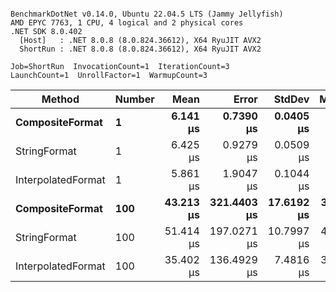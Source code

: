 ```

BenchmarkDotNet v0.14.0, Ubuntu 22.04.5 LTS (Jammy Jellyfish)
AMD EPYC 7763, 1 CPU, 4 logical and 2 physical cores
.NET SDK 8.0.402
  [Host]   : .NET 8.0.8 (8.0.824.36612), X64 RyuJIT AVX2
  ShortRun : .NET 8.0.8 (8.0.824.36612), X64 RyuJIT AVX2

Job=ShortRun  InvocationCount=1  IterationCount=3  
LaunchCount=1  UnrollFactor=1  WarmupCount=3  

```
| Method             | Number | Mean      | Error       | StdDev     | Median    | Min       | Max       | Allocated |
|------------------- |------- |----------:|------------:|-----------:|----------:|----------:|----------:|----------:|
| **CompositeFormat**    | **1**      |  **6.141 μs** |   **0.7390 μs** |  **0.0405 μs** |  **6.140 μs** |  **6.101 μs** |  **6.182 μs** |     **872 B** |
| StringFormat       | 1      |  6.425 μs |   0.9279 μs |  0.0509 μs |  6.432 μs |  6.371 μs |  6.472 μs |     896 B |
| InterpolatedFormat | 1      |  5.861 μs |   1.9047 μs |  0.1044 μs |  5.911 μs |  5.741 μs |  5.931 μs |     872 B |
| **CompositeFormat**    | **100**    | **43.213 μs** | **321.4403 μs** | **17.6192 μs** | **33.131 μs** | **32.951 μs** | **63.558 μs** |   **14336 B** |
| StringFormat       | 100    | 51.414 μs | 197.0271 μs | 10.7997 μs | 45.270 μs | 45.088 μs | 63.884 μs |   16736 B |
| InterpolatedFormat | 100    | 35.402 μs | 136.4929 μs |  7.4816 μs | 31.108 μs | 31.057 μs | 44.041 μs |   14336 B |
